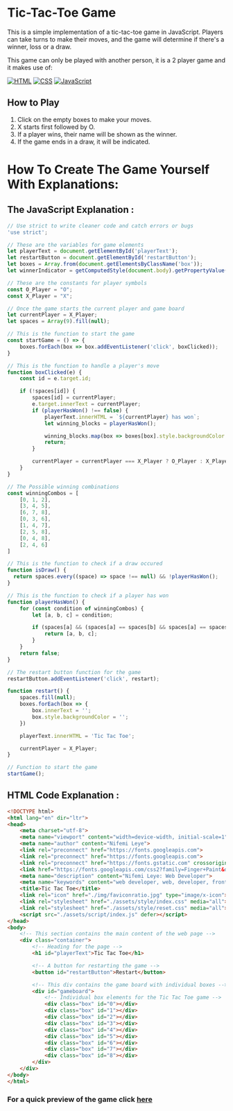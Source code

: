 # Tic-Tac-Toe Game

This is a simple implementation of a tic-tac-toe game in JavaScript. Players can take turns to make their moves, and the game will determine if there's a winner, loss or a draw.


This game can only be played with another person, it is a 2 player game and it makes use of: 


[![HTML](https://img.shields.io/badge/HTML-FF5733?style=for-the-badge&logo=html5&logoColor=white)](https://www.w3.org/TR/html52/)
[![CSS](https://img.shields.io/badge/CSS-1572B6?style=for-the-badge&logo=css3&logoColor=white)](https://www.w3.org/Style/CSS/Overview.en.html)
[![JavaScript](https://img.shields.io/badge/JavaScript-F7DF1E?style=for-the-badge&logo=javascript&logoColor=black)](https://developer.mozilla.org/en-US/docs/Web/JavaScript)

## How to Play

1. Click on the empty boxes to make your moves.
2. X starts first followed by O.
3. If a player wins, their name will be shown as the winner.
4. If the game ends in a draw, it will be indicated.

# How To Create The Game Yourself With Explanations:

## The JavaScript Explanation :

```javascript
// Use strict to write cleaner code and catch errors or bugs
'use strict';

// These are the variables for game elements
let playerText = document.getElementById('playerText');
let restartButton = document.getElementById('restartButton');
let boxes = Array.from(document.getElementsByClassName('box'));
let winnerIndicator = getComputedStyle(document.body).getPropertyValue('--winning-blocks');

// These are the constants for player symbols
const O_Player = "O";
const X_Player = "X";

// Once the game starts the current player and game board
let currentPlayer = X_Player;
let spaces = Array(9).fill(null);

// This is the function to start the game
const startGame = () => {
    boxes.forEach(box => box.addEventListener('click', boxClicked));
}

// This is the function to handle a player's move
function boxClicked(e) {
    const id = e.target.id;

    if (!spaces[id]) {
        spaces[id] = currentPlayer;
        e.target.innerText = currentPlayer;
        if (playerHasWon() !== false) {
            playerText.innerHTML = `${currentPlayer} has won`;
            let winning_blocks = playerHasWon();

            winning_blocks.map(box => boxes[box].style.backgroundColor = winnerIndicator);
            return;
        }

        currentPlayer = currentPlayer === X_Player ? O_Player : X_Player;
    }
}

// The Possible winning combinations
const winningCombos = [
    [0, 1, 2],
    [3, 4, 5],
    [6, 7, 8],
    [0, 3, 6],
    [1, 4, 7],
    [2, 5, 8],
    [0, 4, 8],
    [2, 4, 6]
]

// This is the function to check if a draw occured
function isDraw() {
  return spaces.every((space) => space !== null) && !playerHasWon();
}

// This is the function to check if a player has won
function playerHasWon() {
    for (const condition of winningCombos) {
        let [a, b, c] = condition;

        if (spaces[a] && (spaces[a] == spaces[b] && spaces[a] == spaces[c])) {
            return [a, b, c];
        }
    }
    return false;
}

// The restart button function for the game
restartButton.addEventListener('click', restart);

function restart() {
    spaces.fill(null);
    boxes.forEach(box => {
        box.innerText = '';
        box.style.backgroundColor = '';
    })

    playerText.innerHTML = 'Tic Tac Toe';

    currentPlayer = X_Player;
}

// Function to start the game
startGame();
```
## HTML Code Explanation :

```html
<!DOCTYPE html>
<html lang="en" dir="ltr">
<head>
    <meta charset="utf-8">
    <meta name="viewport" content="width=device-width, initial-scale=1">
    <meta name="author" content="Nifemi Leye">
    <link rel="preconnect" href="https://fonts.googleapis.com">
    <link rel="preconnect" href="https://fonts.googleapis.com">
    <link rel="preconnect" href="https://fonts.gstatic.com" crossorigin>
    <link href="https://fonts.googleapis.com/css2?family=Finger+Paint&display=swap" rel="stylesheet">
    <meta name="description" content="Nifemi Leye: Web Developer">
    <meta name="keywords" content="web developer, web, developer, front-end, html, css, javascript, react, sql">
    <title>Tic Tac Toe</title>
    <link rel="icon" href="./img/faviconratio.jpg" type="image/x-icon">
    <link rel="stylesheet" href="./assets/style/index.css" media="all">
    <link rel="stylesheet" href="./assets/style/reset.css" media="all">
    <script src="./assets/script/index.js" defer></script>
</head>
<body>
    <!-- This section contains the main content of the web page -->
    <div class="container">
        <!-- Heading for the page -->
        <h1 id="playerText">Tic Tac Toe</h1>

        <!-- A button for restarting the game -->
        <button id="restartButton">Restart</button>

        <!-- This div contains the game board with individual boxes -->
        <div id="gameboard">
            <!-- Individual box elements for the Tic Tac Toe game -->
            <div class="box" id="0"></div>
            <div class="box" id="1"></div>
            <div class="box" id="2"></div>
            <div class="box" id="3"></div>
            <div class="box" id="4"></div>
            <div class="box" id="5"></div>
            <div class="box" id="6"></div>
            <div class="box" id="7"></div>
            <div class="box" id="8"></div>
        </div>
    </div>
</body>
</html>
```
### For a quick preview of the game click [here](https://nnifemi.github.io/tic-tac-toe/)


